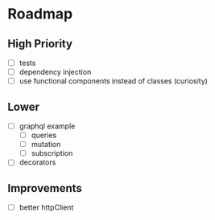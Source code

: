 # Roadmap

## High Priority

- [ ] tests
- [ ] dependency injection
- [ ] use functional components instead of classes (curiosity) 

## Lower

- [ ] graphql example
    - [ ] queries
    - [ ] mutation
    - [ ] subscription
- [ ] decorators

## Improvements

- [ ] better httpClient
